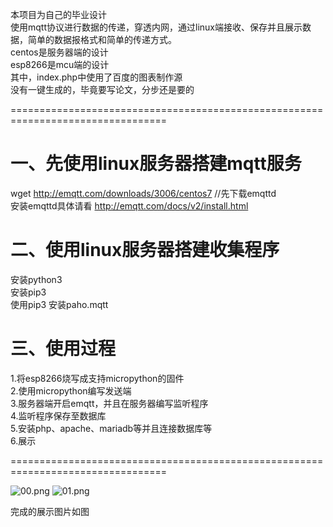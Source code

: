 本项目为自己的毕业设计  
使用mqtt协议进行数据的传递，穿透内网，通过linux端接收、保存并且展示数据，简单的数据报格式和简单的传递方式。  
centos是服务器端的设计  
esp8266是mcu端的设计  
其中，index.php中使用了百度的图表制作源  
没有一键生成的，毕竟要写论文，分步还是要的  


=================================================================================
# 一、先使用linux服务器搭建mqtt服务 #

wget http://emqtt.com/downloads/3006/centos7  //先下载emqttd   
安装emqttd具体请看 http://emqtt.com/docs/v2/install.html  

# 二、使用linux服务器搭建收集程序 #

安装python3  
安装pip3  
使用pip3 安装paho.mqtt  

# 三、使用过程 #

1.将esp8266烧写成支持micropython的固件  
2.使用micropython编写发送端  
3.服务器端开启emqtt，并且在服务器编写监听程序  
4.监听程序保存至数据库  
5.安装php、apache、mariadb等并且连接数据库等  
6.展示  

  
=================================================================================
  
  
![00.png](https://i.loli.net/2018/11/01/5bda921355445.png)
![01.png](https://i.loli.net/2018/11/01/5bda92384dd89.png)


完成的展示图片如图
